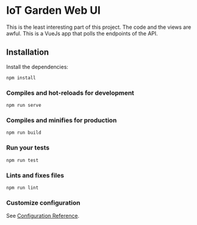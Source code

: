 # IoT Garden Web UI

This is the least interesting part of this project. The code and the views are awful. This is a VueJs app that polls the endpoints of the API.

## Installation

Install the dependencies:
```
npm install
```

### Compiles and hot-reloads for development
```
npm run serve
```

### Compiles and minifies for production
```
npm run build
```

### Run your tests
```
npm run test
```

### Lints and fixes files
```
npm run lint
```

### Customize configuration
See [Configuration Reference](https://cli.vuejs.org/config/).
